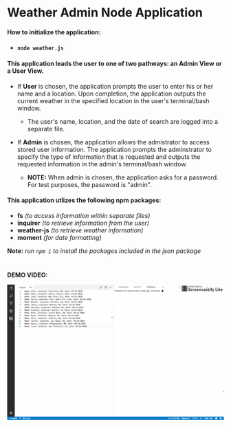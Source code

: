 # Weather Admin Node Application

#### __How to initialize the application:__
* #### `node weather.js`

#### __This application leads the user to one of two pathways: an Admin View or a User View.__

* If __User__ is chosen, the application prompts the user to enter his or her name and a location. Upon completion, the application outputs the current weather in the specified location in the user's terminal/bash window.
    * The user's name, location, and the date of search are logged into a separate file.

* If __Admin__ is chosen, the application allows the admistrator to access stored user information. The application prompts the adminstrator to specify the type of information that is requested and outputs the requested information in the admin's terminal/bash window. 
    * __NOTE:__ When admin is chosen, the application asks for a password. For test purposes, the password is "admin".

#### __This application utlizes the following npm packages:__
* __fs__ _(to access information within separate files)_
* __inquirer__ _(to retrieve information from the user)_
* __weather-js__ _(to retrieve weather information)_
* __moment__ _(for date formatting)_

__Note:__ _run `npm i` to install the packages included in the json package_

#

__DEMO VIDEO:__

[![Weather Admin Demo Video](weatheradmin1.gif)](https://drive.google.com/open?id=1Mp5WGldwA5xOsHOidF1Uw4-ikepaNT94)



